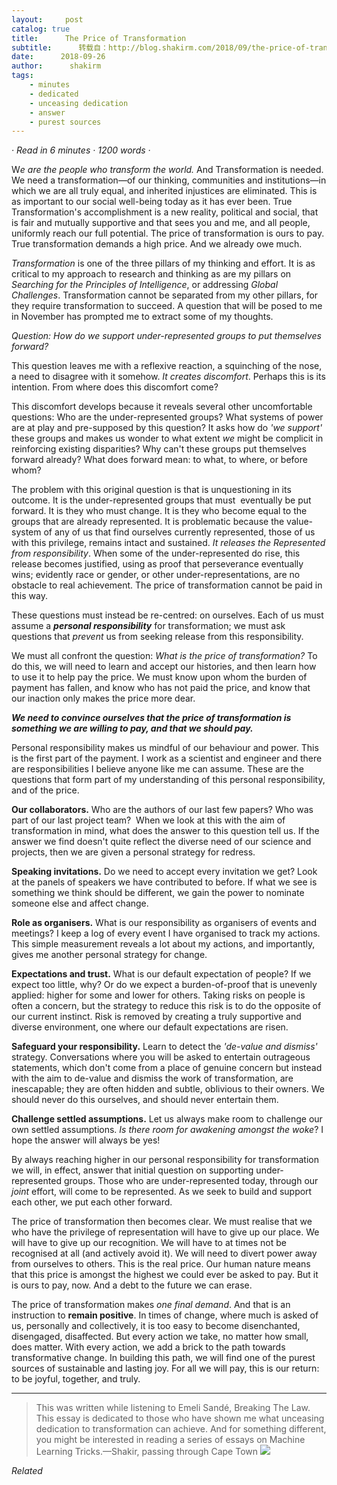 ```yaml
---
layout:     post
catalog: true
title:      The Price of Transformation
subtitle:      转载自：http://blog.shakirm.com/2018/09/the-price-of-transformation/
date:      2018-09-26
author:      shakirm
tags:
    - minutes
    - dedicated
    - unceasing dedication
    - answer
    - purest sources
---
```


*· Read in 6 minutes · 1200 words ·*

W*e are the people who transform the world.* And Transformation is needed. We need a transformation—of our thinking, communities and institutions—in which we are all truly equal, and inherited injustices are eliminated. This is as important to our social well-being today as it has ever been. True Transformation's accomplishment is a new reality, political and social, that is fair and mutually supportive and that sees you and me, and all people, uniformly reach our full potential. The price of transformation is ours to pay. True transformation demands a high price. And we already owe much.

*Transformation* is one of the three pillars of my thinking and effort. It is as critical to my approach to research and thinking as are my pillars on *Searching for the Principles of Intelligence*, or addressing *Global Challenges*. Transformation cannot be separated from my other pillars, for they require transformation to succeed. A question that will be posed to me in November has prompted me to extract some of my thoughts.

*Question: How do we support under-represented groups to put themselves forward?*

This question leaves me with a reflexive reaction, a squinching of the nose, a need to disagree with it somehow. *It creates discomfort*. Perhaps this is its intention. From where does this discomfort come?

This discomfort develops because it reveals several other uncomfortable questions: Who are the under-represented groups? What systems of power are at play and pre-supposed by this question? It asks how do *'we support'* these groups and makes us wonder to what extent *we* might be complicit in reinforcing existing disparities? Why can't these groups put themselves forward already? What does forward mean: to what, to where, or before whom?

The problem with this original question is that is unquestioning in its outcome. It is the under-represented groups that must  eventually be put forward. It is they who must change. It is they who become equal to the groups that are already represented. It is problematic because the value-system of any of us that find ourselves currently represented, those of us with this privilege, remains intact and sustained. *It releases the Represented from responsibility*. When some of the under-represented do rise, this release becomes justified, using as proof that perseverance eventually wins; evidently race or gender, or other under-representations, are no obstacle to real achievement. The price of transformation cannot be paid in this way.

These questions must instead be re-centred: on ourselves. Each of us must assume a ***personal responsibility*** for transformation; we must ask questions that *prevent* us from seeking release from this responsibility.

We must all confront the question: *What is the price of transformation?* To do this, we will need to learn and accept our histories, and then learn how to use it to help pay the price. We must know upon whom the burden of payment has fallen, and know who has not paid the price, and know that our inaction only makes the price more dear.

***We need to convince ourselves that the price of transformation is something we are willing to pay, and that we should pay.***

Personal responsibility makes us mindful of our behaviour and power. This is the first part of the payment. I work as a scientist and engineer and there are responsibilities I believe anyone like me can assume. These are the questions that form part of my understanding of this personal responsibility, and of the price.

**Our collaborators.** Who are the authors of our last few papers? Who was part of our last project team?  When we look at this with the aim of transformation in mind, what does the answer to this question tell us. If the answer we find doesn't quite reflect the diverse need of our science and projects, then we are given a personal strategy for redress.

**Speaking invitations.** Do we need to accept every invitation we get? Look at the panels of speakers we have contributed to before. If what we see is something we think should be different, we gain the power to nominate someone else and affect change.

**Role as organisers.** What is our responsibility as organisers of events and meetings? I keep a log of every event I have organised to track my actions. This simple measurement reveals a lot about my actions, and importantly, gives me another personal strategy for change.

**Expectations and trust.** What is our default expectation of people? If we expect too little, why? Or do we expect a burden-of-proof that is unevenly applied: higher for some and lower for others. Taking risks on people is often a concern, but the strategy to reduce this risk is to do the opposite of our current instinct. Risk is removed by creating a truly supportive and diverse environment, one where our default expectations are risen.

**Safeguard your responsibility.** Learn to detect the *'de-value and dismiss'* strategy. Conversations where you will be asked to entertain outrageous statements, which don't come from a place of genuine concern but instead with the aim to de-value and dismiss the work of transformation, are inescapable; they are often hidden and subtle, oblivious to their owners. We should never do this ourselves, and should never entertain them.

**Challenge settled assumptions.** Let us always make room to challenge our own settled assumptions. *Is there room for awakening amongst the woke*? I hope the answer will always be yes!

By always reaching higher in our personal responsibility for transformation we will, in effect, answer that initial question on supporting under-represented groups. Those who are under-represented today, through our *joint* effort, will come to be represented. As we seek to build and support each other, we put each other forward.

The price of transformation then becomes clear. We must realise that we who have the privilege of representation will have to give up our place. We will have to give up our recognition. We will have to at times not be recognised at all (and actively avoid it). We will need to divert power away from ourselves to others. This is the real price. Our human nature means that this price is amongst the highest we could ever be asked to pay. But it is ours to pay, now. And a debt to the future we can erase.

The price of transformation makes *one final demand*. And that is an instruction to **remain positive**. In times of change, where much is asked of us, personally and collectively, it is too easy to become disenchanted, disengaged, disaffected. But every action we take, no matter how small, does matter. With every action, we add a brick to the path towards transformative change. In building this path, we will find one of the purest sources of sustainable and lasting joy. For all we will pay, this is our return: to be joyful, together, and truly.

---

> This was written while listening to Emeli Sandé, Breaking The Law. This essay is dedicated to those who have shown me what unceasing dedication to transformation can achieve. And for something different, you might be interested in reading a series of essays on Machine Learning Tricks.—Shakir, passing through Cape Town
![](http://blog.shakirm.com/wp-content/uploads/2018/09/IMG_4503-768x576.jpg)



*Related*

